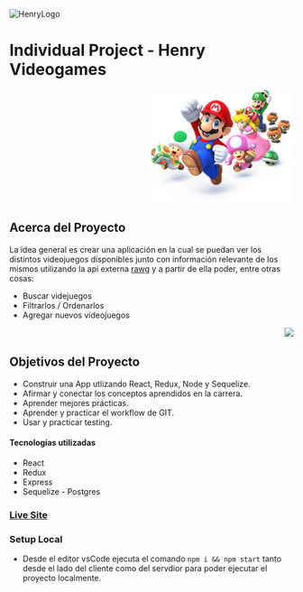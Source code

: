 ![HenryLogo](https://d31uz8lwfmyn8g.cloudfront.net/Assets/logo-henry-white-lg.png)

# Individual Project - Henry Videogames

<p align="right">
  <img height="200" src="./videogame.png" />
</p>

## Acerca del Proyecto

La idea general es crear una aplicación en la cual se puedan ver los distintos videojuegos disponibles junto con información relevante de los mismos utilizando la api externa [rawg](https://rawg.io/apidocs) y a partir de ella poder, entre otras cosas:

- Buscar videjuegos
- Filtrarlos / Ordenarlos
- Agregar nuevos videojuegos

<p align="right">
  <img height="200" src="https://ibb.co/2kHhkZ5" />
</p>

## Objetivos del Proyecto

- Construir una App utlizando React, Redux, Node y Sequelize.
- Afirmar y conectar los conceptos aprendidos en la carrera.
- Aprender mejores prácticas.
- Aprender y practicar el workflow de GIT.
- Usar y practicar testing.



#### Tecnologías utilizadas

-  React
-  Redux
-  Express
- Sequelize - Postgres

### [Live Site](https://electronic-games-db.vercel.app/)

### Setup Local

- Desde el editor vsCode ejecuta el comando ``` npm i && npm start ``` tanto desde el lado del cliente como del servdior para poder ejecutar el proyecto localmente.

